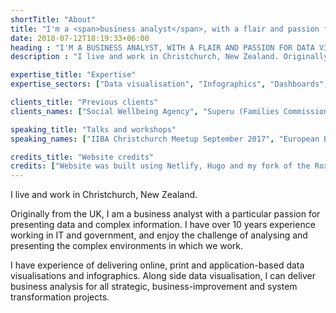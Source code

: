 ```yaml
---
shortTitle: "About"
title: "I'm a <span>business analyst</span>, with a flair and passion for <span>data visualisation</span>."
date: 2018-07-12T18:19:33+06:00
heading : "I'M A BUSINESS ANALYST, WITH A FLAIR AND PASSION FOR DATA VISUALISATION."
description : "I live and work in Christchurch, New Zealand. Originally from the UK, I am a business analyst with a particular passion for presenting data and complex information. I have over 10 years experience working in IT and government, and enjoy the challenge of analysing and presenting the complex environments in which we work. I have experience of delivering online, print and application-based data visualisations and infographics. Along side data visualisation, I can deliver business analysis for all strategic, business-improvement and system transformation projects."

expertise_title: "Expertise"
expertise_sectors: ["Data visualisation", "Infographics", "Dashboards", "Online interactives", "Print-ready handouts and posters", "Information Design", "Business analysis", "Business case and strategy", "Business process improvements", "Data analysis"]

clients_title: "Previous clients"
clients_names: ["Social Wellbeing Agency", "Superu (Families Commission)", "Ministry of Education", "Department of Internal Affairs", "Ministry of Social Development", "Land Information New Zealand", "Sense Partners"]

speaking_title: "Talks and workshops"
speaking_names: ["IIBA Christchurch Meetup September 2017", "European Business Analysis Conference 2015", "IIBA BA Development Day conference 2014", "IIBA Wellington Meetup September 2014"]

credits_title: "Website credits"
credits: ["Website was built using Netlify, Hugo and my fork of the Roxo theme by Static Mania"]
---
```



I live and work in Christchurch, New Zealand. 

Originally from the UK, I am a business analyst with a particular passion for presenting data and complex information. I have over 10 years experience working in IT and government, and enjoy the challenge of analysing and presenting the complex environments in which we work. 

I have experience of delivering online, print and application-based data visualisations and infographics. Along side data visualisation, I can deliver business analysis for all strategic, business-improvement and system transformation projects.
